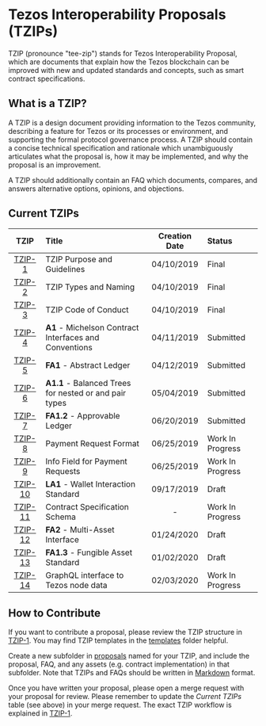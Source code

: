 # Tezos Interoperability Proposals (TZIPs)

TZIP (pronounce "tee-zip") stands for Tezos Interoperability Proposal, which are documents that explain how the Tezos blockchain can be improved with new and updated standards and concepts, such as smart contract specifications.

## What is a TZIP?

A TZIP is a design document providing information to the Tezos community, describing a feature for Tezos or its processes or environment, and supporting the formal protocol governance process. A TZIP should contain a concise technical specification and rationale which unambiguously articulates what the proposal is, how it may be implemented, and why the proposal is an improvement.

A TZIP should additionally contain an FAQ which documents, compares, and answers alternative options, opinions, and objections.

## Current TZIPs

|    TZIP   | Title                                                      | Creation Date | Status             |
| :-------: | :--------------------------------------------------------- | :-----------: | :----------------- |
| [TZIP-1]  | TZIP Purpose and Guidelines                                |  04/10/2019   | Final              |
| [TZIP-2]  | TZIP Types and Naming                                      |  04/10/2019   | Final              |
| [TZIP-3]  | TZIP Code of Conduct                                       |  04/10/2019   | Final              |
| [TZIP-4]  | **A1** - Michelson Contract Interfaces and Conventions     |  04/11/2019   | Submitted          |
| [TZIP-5]  | **FA1** - Abstract Ledger                                  |  04/12/2019   | Submitted          |
| [TZIP-6]  | **A1.1** - Balanced Trees for nested or and pair types     |  05/04/2019   | Submitted          |
| [TZIP-7]  | **FA1.2** - Approvable Ledger                              |  06/20/2019   | Submitted          |
| [TZIP-8]  | Payment Request Format                                     |  06/25/2019   | Work In Progress   |
| [TZIP-9]  | Info Field for Payment Requests                            |  06/25/2019   | Work In Progress   |
| [TZIP-10] | **LA1** - Wallet Interaction Standard                      |  09/17/2019   | Draft              |
| [TZIP-11] | Contract Specification Schema                              |       -       | Work In Progress   |
| [TZIP-12] | **FA2** - Multi-Asset Interface                            |  01/24/2020   | Draft              |
| [TZIP-13] | **FA1.3** - Fungible Asset Standard                        |  01/02/2020   | Draft              |
| [TZIP-14] | GraphQL interface to Tezos node data                       |  02/03/2020   | Work In Progress   |

## How to Contribute

If you want to contribute a proposal, please review the TZIP structure in [TZIP-1](/proposals/tzip-1/tzip-1.md). You may find TZIP templates in the [templates](/templates) folder helpful.

Create a new subfolder in [proposals](/proposals) named for your TZIP, and include the proposal, FAQ, and any assets (e.g. contract implementation) in that subfolder. Note that TZIPs and FAQs should be written in [Markdown](https://docs.gitlab.com/ee/user/markdown.html) format.

Once you have written your proposal, please open a merge request with your proposal for review. Please remember to update the *Current TZIPs* table (see above) in your merge request. The exact TZIP workflow is explained in [TZIP-1](/proposals/tzip-1/tzip-1.md).

[TZIP-1]: proposals/tzip-1
[TZIP-2]: proposals/tzip-2
[TZIP-3]: proposals/tzip-3
[TZIP-4]: proposals/tzip-4
[TZIP-5]: proposals/tzip-5
[TZIP-6]: proposals/tzip-6
[TZIP-7]: proposals/tzip-7
[TZIP-8]: proposals/tzip-8
[TZIP-9]: proposals/tzip-9
[TZIP-10]: proposals/tzip-10
[TZIP-11]: proposals/tzip-11
[TZIP-12]: proposals/tzip-12
[TZIP-13]: proposals/tzip-13
[TZIP-14]: proposals/tzip-14
